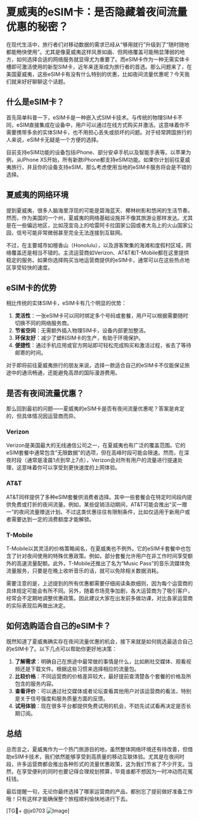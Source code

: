 # 夏威夷的eSIM卡：是否隐藏着夜间流量优惠的秘密？

在现代生活中，旅行者们对移动数据的需求已经从“够用就行”升级到了“随时随地都能畅快使用”。尤其是像夏威夷这样风景如画、但网络覆盖可能稍显薄弱的地方，如何选择合适的网络服务就显得尤为重要了。而eSIM卡作为一种无需实体卡槽即可激活使用的新型SIM卡，近年来逐渐成为旅行者的首选。那么问题来了，在美国夏威夷，这些eSIM卡有没有什么特别的优惠，比如夜间流量优惠呢？今天我们就来好好聊聊这个话题。

## 什么是eSIM卡？

首先简单科普一下，eSIM卡是一种嵌入式SIM卡技术。与传统的物理SIM卡不同，eSIM直接集成在设备中，用户可以通过在线方式购买并激活。这意味着你不需要携带多余的实体SIM卡，也不用担心丢失或损坏的问题。对于经常跨国旅行的人来说，eSIM卡无疑是一个方便的选择。

目前支持eSIM功能的设备包括iPhone、部分安卓手机以及智能手表等。以苹果为例，从iPhone XS开始，所有新款iPhone都支持eSIM功能。如果你计划前往夏威夷旅行，并且你的设备支持eSIM，那么考虑使用当地的eSIM卡服务将会是不错的选择。

## 夏威夷的网络环境

提到夏威夷，很多人脑海里浮现的可能是碧海蓝天、椰林树影和悠闲的生活节奏。然而，作为美国的一个州，夏威夷的网络基础设施并不像其旅游业那样发达。尤其是在一些偏远地区，比如茂宜岛上的哈雷阿卡拉国家公园或者大岛上的火山国家公园，信号可能非常微弱甚至完全无法连接到互联网。

不过，在主要城市如檀香山（Honolulu），以及游客聚集的海滩和度假村区域，网络覆盖还是相当不错的。主流运营商如Verizon、AT&T和T-Mobile都在这里提供稳定的服务。如果你选择购买当地运营商提供的eSIM卡，通常可以在这些热点地区享受较快的速度。

## eSIM卡的优势

相比传统的实体SIM卡，eSIM卡有几个明显的优势：

1. **灵活性**：一张eSIM卡可以同时绑定多个号码或套餐，用户可以根据需要随时切换不同的网络服务商。
2. **节省空间**：无需额外插入物理SIM卡，设备内部更加整洁。
3. **环保友好**：减少了塑料SIM卡的生产，有助于环境保护。
4. **便捷性**：通过手机应用或官方网站即可轻松完成购买和激活过程，省去了等待邮寄的时间。

对于即将前往夏威夷旅行的朋友来说，选择一款适合自己的eSIM卡不仅能保证旅途中的通讯畅通，还能避免高昂的国际漫游费用。

## 是否有夜间流量优惠？

那么回到最初的问题——夏威夷的eSIM卡是否有夜间流量优惠呢？答案是肯定的，但具体情况因运营商而异。

### Verizon
Verizon是美国最大的无线通信公司之一，在夏威夷也有广泛的覆盖范围。它的eSIM套餐中通常包含“无限数据”的选项，但在高峰时段可能会限速。然而，在深夜时段（通常是凌晨1点到早上7点），Verizon会对所有用户的流量进行提速处理，这意味着你可以享受到更快速度的上网体验。

### AT&T
AT&T同样提供了多种eSIM套餐供消费者选择。其中一些套餐会在特定时间段内提供免费或打折的夜间流量。例如，某些促销活动期间，AT&T可能会推出“买一赠一”的夜间流量赠送计划。不过这类优惠往往有限制条件，比如仅适用于新用户或者需要达到一定的消费额度才能解锁。

### T-Mobile
T-Mobile以其灵活的价格策略闻名，在夏威夷也不例外。它的eSIM卡套餐中也包含了针对夜间使用的特殊优惠政策。例如，部分套餐允许用户在非工作时间享受额外的高速流量配额。此外，T-Mobile还推出了名为“Music Pass”的音乐流媒体免流量服务，只要是在晚上收听音乐的话，就可以免除相关数据消耗。

需要注意的是，上述提到的所有优惠都需要仔细阅读条款细则，因为每个运营商的具体规定可能会有所不同。另外，随着市场竞争加剧，各大运营商为了吸引客户，经常会不定期地调整优惠政策。因此建议大家在出发前多做功课，对比各家运营商的实际表现后再做出决定。

## 如何选购适合自己的eSIM卡？

既然知道了夏威夷确实存在夜间流量优惠的机会，接下来就是如何挑选最适合自己的eSIM卡了。以下几点可以帮助你更好地决策：

1. **了解需求**：明确自己在旅途中最常做的事情是什么，比如刷社交媒体、观看视频还是下载文件。根据这些习惯来选择相应的流量包。
2. **比较价格**：不同运营商的价格差异较大，最好提前查清楚各个套餐的价格及所包含的服务内容。
3. **查看评价**：可以通过社交媒体或者论坛查看其他用户对该运营商的看法，特别是关于信号强度和服务质量方面的反馈。
4. **试用体验**：现在很多平台都提供免费试用的机会，不妨先试试看再决定是否长期订阅。

## 总结

总而言之，夏威夷作为一个热门旅游目的地，虽然整体网络环境还有待改善，但借助eSIM卡技术，我们依然能够享受到高质量的移动互联体验。尤其是在夜间时段，许多运营商都会推出各种形式的流量优惠政策，这为我们节省了不少开支。当然，在享受便利的同时也要记得合理规划预算，毕竟谁都不想因为一时冲动而花冤枉钱。

最后提醒一句，无论你最终选择了哪家运营商的产品，都别忘了提前做好准备工作哦！只有这样才能确保整个旅程顺利愉快地进行下去。

[TG💪+ @jx0703 ![Image](https://github.com/user-attachments/assets/dbca1d08-cadb-493c-b0ec-ad6f7a83f270)]